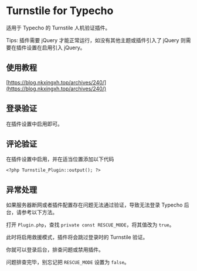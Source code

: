 # Turnstile for Typecho

适用于 Typecho 的 Turnstile 人机验证插件。

Tips: 插件需要 jQuery 才能正常运行，如没有其他主题或插件引入了 jQuery 则需要在插件设置在启用引入 jQuery。

## 使用教程

[https://blog.nkxingxh.top/archives/240/](https://blog.nkxingxh.top/archives/240/)

## 登录验证

在插件设置中启用即可。

## 评论验证

在插件设置中启用，并在适当位置添加以下代码

```
<?php Turnstile_Plugin::output(); ?>
```

## 异常处理

如果服务器断网或者插件配置存在问题无法通过验证，导致无法登录 Typecho 后台，请参考以下方法。

打开 `Plugin.php`，查找 `private const RESCUE_MODE`，将其值改为 `true`。

此时将启用救援模式，插件将会跳过登录时的 Turnstile 验证。

你就可以登录后台，排查问题或禁用插件。

问题排查完毕，别忘记把 `RESCUE_MODE` 设置为 `false`。
